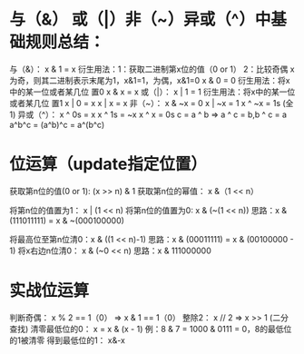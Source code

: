 # 与（&） 或（|）非（~）异或（^）中基础规则总结：
与（&）：
x & 1 = x  衍生用法：1：获取二进制第x位的值（0 or 1） 2：比较奇偶 x为奇，则其二进制表示末尾为1，x&1=1，为偶，x&1=0
x & 0 = 0  衍生用法：将x中的某一位或者某几位 置0
x & x = x
或（|）：
x | 1 = 1  衍生用法：将x中的某一位或者某几位 置1
x | 0 = x
x | x = x
非（~）：
x & ~x = 0
x | ~x = 1
x ^ ~x = 1s (全1)
异或（^）：
x ^ 0s = x
x ^ 1s = ~x
x ^ x = 0s
c = a ^ b => a ^ c = b,b ^ c = a
a^b^c = (a^b)^c = a^(b^c)

# 位运算（update指定位置）
获取第n位的值(0 or 1): (x >> n) & 1
获取第n位的幂值：       x &（1 << n）

将第n位的值置为1：      x | (1 << n)
将第n位的值置为0:       x & (~(1 << n)) 思路：x & (111011111) = x & ~(000100000)

将最高位至第n位清0：x & ((1 << n)-1)  思路：x & (00011111) = x & (00100000 - 1)
将x右边n位清0： x & (~0 << n)  思路：x & 111000000 

# 实战位运算
判断奇偶：
x % 2 == 1（0） =>   x & 1 == 1（0）
整除2：
x // 2   =>  x >> 1  (二分查找)
清零最低位的0：
x = x & (x - 1)  例：8 & 7 = 1000 & 0111 = 0，8的最低位的1被清零
得到最低位的1：
x&-x
